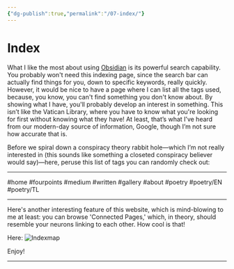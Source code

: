 ```yaml
---
{"dg-publish":true,"permalink":"/07-index/"}
---
```


# Index

What I like the most about using [Obsidian][obs] is its powerful search capability. You probably won't need this indexing page, since the search bar can actually find things for you, down to specific keywords, really quickly. However, it would be nice to have a page where I can list all the tags used, because, you know, you can't find something you don't know about. By showing what I have, you'll probably develop an interest in something. This isn’t like the Vatican Library, where you have to know what you're looking for first without knowing what they have! At least, that’s what I’ve heard from our modern-day source of information, Google, though I’m not sure how accurate that is.

Before we spiral down a conspiracy theory rabbit hole—which I’m not really interested in (this sounds like something a closeted conspiracy believer would say)—here, peruse this list of tags you can randomly check out:

<hr>
 #home #fourpoints #medium #written #gallery #about #poetry #poetry/EN #poetry/TL 


<hr>

Here's another interesting feature of this website, which is mind-blowing to me at least: you can browse 'Connected Pages,' which, in theory, should resemble your neurons linking to each other. How cool is that!

Here:
![Indexmap](https://i.imgur.com/YMidL58.png)

Enjoy!
___
[obs]: https://obsidian.md/download